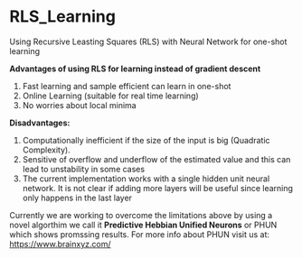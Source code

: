# RLS_Learning
Using Recursive Leasting Squares (RLS) with Neural Network for one-shot learning

**Advantages of using RLS for learning instead of gradient descent**
1. Fast learning and sample efficient can learn in one-shot
2. Online Learning (suitable for real time learning)
3. No worries about local minima

**Disadvantages:**
1. Computationally inefficient if the size of the input is big (Quadratic Complexity).
2. Sensitive of overflow and underflow of the estimated value and this can lead to unstability in some cases
3. The current implementation works with a single hidden unit neural network. It is not clear if adding more layers will be useful since learning only happens in the last layer 

Currently we are working to overcome the limitations above by using a novel algorthim we call it **Predictive Hebbian Unified Neurons** or PHUN which shows promssing results. For more info about PHUN visit us at: https://www.brainxyz.com/ 
